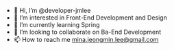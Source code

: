 - 👋 Hi, I’m @developer-jmlee
- 👀 I’m interested in Front-End Development and Design
- 🌱 I’m currently learning Spring
- 💞️ I’m looking to collaborate on Ba-End Development
- 📫 How to reach me mina.jeongmin.lee@gmail.com

<!---
developer-jmlee/developer-jmlee is a ✨ special ✨ repository because its `README.md` (this file) appears on your GitHub profile.
You can click the Preview link to take a look at your changes.
--->
